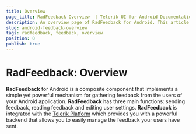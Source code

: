 ```yaml
---
title: Overview
page_title: RadFeedback Overview  | Telerik UI for Android Documentation
description: An overview page of RadFeedback for Android. This article explains the most important things you need to know before using RadFeedback.
slug: android-feedback-overview
tags: radfeedback, feedback, overview
position: 0
publish: true
---
```


# RadFeedback: Overview

**RadFeedback** for Android is a composite component that implements a simple yet powerful mechanism for gathering feedback from the users of your Android application. **RadFeedback** has three main functions: sending feedback, reading feedback and editing user settings. **RadFeedback** is integrated with the <a href="http://platform.telerik.com/" tagret="_blank">Telerik Platform<a/> which provides you with a powerful backend that allows you to easily manage the feedback your users have sent.

